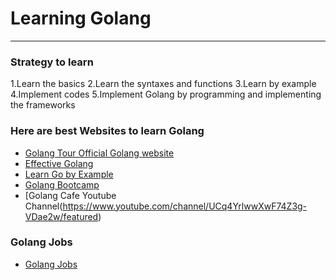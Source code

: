 # Learning Golang

****

### Strategy to learn

1.Learn the basics 
2.Learn the syntaxes and functions
3.Learn by example
4.Implement codes
5.Implement Golang by programming and implementing the frameworks



### Here are best Websites to learn Golang

- [Golang Tour Official Golang website](https://tour.golang.org/list)
- [Effective Golang ](https://golang.org/doc/effective_go.html)
- [Learn Go by Example](https://gobyexample.com/)
- [Golang Bootcamp](http://www.golangbootcamp.com/book)
- [Golang Cafe Youtube Channel(https://www.youtube.com/channel/UCq4YrlwwXwF74Z3g-VDae2w/featured)


### Golang Jobs

- [Golang Jobs](https://golang.cafe/)
